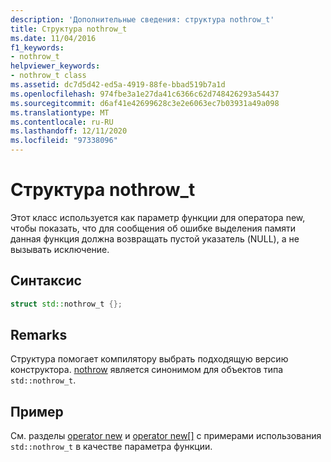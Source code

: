```yaml
---
description: 'Дополнительные сведения: структура nothrow_t'
title: Структура nothrow_t
ms.date: 11/04/2016
f1_keywords:
- nothrow_t
helpviewer_keywords:
- nothrow_t class
ms.assetid: dc7d5d42-ed5a-4919-88fe-bbad519b7a1d
ms.openlocfilehash: 974fbe3a1e27da41c6366c62d748426293a54437
ms.sourcegitcommit: d6af41e42699628c3e2e6063ec7b03931a49a098
ms.translationtype: MT
ms.contentlocale: ru-RU
ms.lasthandoff: 12/11/2020
ms.locfileid: "97338096"
---
```

# <a name="nothrow_t-structure"></a>Структура nothrow_t

Этот класс используется как параметр функции для оператора new, чтобы показать, что для сообщения об ошибке выделения памяти данная функция должна возвращать пустой указатель (NULL), а не вызывать исключение.

## <a name="syntax"></a>Синтаксис

```cpp
struct std::nothrow_t {};
```

## <a name="remarks"></a>Remarks

Структура помогает компилятору выбрать подходящую версию конструктора. [nothrow](../standard-library/new-functions.md#nothrow) является синонимом для объектов типа `std::nothrow_t`.

## <a name="example"></a>Пример

См. разделы [operator new](../standard-library/new-operators.md#op_new) и [operator new&#91;&#93;](../standard-library/new-operators.md#op_new_arr) с примерами использования `std::nothrow_t` в качестве параметра функции.
